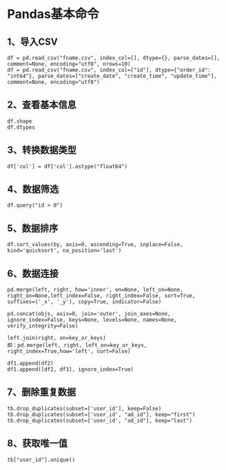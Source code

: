 # Pandas基本命令

## 1、导入CSV
	df = pd.read_csv("fname.csv", index_col=[], dtype={}, parse_dates=[], comment=None, encoding="utf8", nrows=10)
	df = pd.read_csv("fname.csv", index_col=["id"], dtype={"order_id": "int64"}, parse_dates=["create_date", "create_time", "update_time"], comment=None, encoding="utf8")

## 2、查看基本信息
	df.shape
	df.dtypes

## 3、转换数据类型
	df['col'] = df['col'].astype("float64")

## 4、数据筛选
	df.query("id > 0")

## 5、数据排序
	df.sort_values(by, axis=0, ascending=True, inplace=False, kind='quicksort', na_position='last')

## 6、数据连接
	pd.merge(left, right, how='inner', on=None, left_on=None, right_on=None,left_index=False, right_index=False, sort=True, suffixes=('_x', '_y'), copy=True, indicator=False)
	
	pd.concat(objs, axis=0, join='outer', join_axes=None, ignore_index=False, keys=None, levels=None, names=None, verify_integrity=False)
	
	left.join(right, on=key_or_keys) 
	即：pd.merge(left, right, left_on=key_or_keys, right_index=True,how='left', sort=False)
	
	df1.append(df2)
	df1.append([df2, df3], ignore_index=True)
## 7、删除重复数据
	tb.drop_duplicates(subset=['user_id'], keep=False)
	tb.drop_duplicates(subset=['user_id', "ad_id"], keep="first")
	tb.drop_duplicates(subset=['user_id', "ad_id"], keep="last")
## 8、获取唯一值
	tb["user_id"].unique()